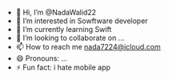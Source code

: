 - 👋 Hi, I’m @NadaWalid22
- 👀 I’m interested in Sowftware developer
- 🌱 I’m currently learning Swift
- 💞️ I’m looking to collaborate on ...
- 📫 How to reach me nada7224@icloud.com
- 😄 Pronouns: ...
- ⚡ Fun fact: i hate mobile app

<!---
NadaWalid22/NadaWalid22 is a ✨ special ✨ repository because its `README.md` (this file) appears on your GitHub profile.
You can click the Preview link to take a look at your changes.
--->
